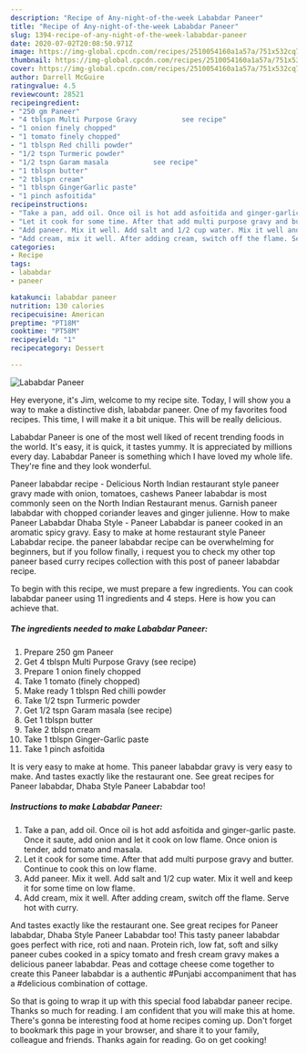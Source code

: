 ```yaml
---
description: "Recipe of Any-night-of-the-week Lababdar Paneer"
title: "Recipe of Any-night-of-the-week Lababdar Paneer"
slug: 1394-recipe-of-any-night-of-the-week-lababdar-paneer
date: 2020-07-02T20:08:50.971Z
image: https://img-global.cpcdn.com/recipes/2510054160a1a57a/751x532cq70/lababdar-paneer-recipe-main-photo.jpg
thumbnail: https://img-global.cpcdn.com/recipes/2510054160a1a57a/751x532cq70/lababdar-paneer-recipe-main-photo.jpg
cover: https://img-global.cpcdn.com/recipes/2510054160a1a57a/751x532cq70/lababdar-paneer-recipe-main-photo.jpg
author: Darrell McGuire
ratingvalue: 4.5
reviewcount: 28521
recipeingredient:
- "250 gm Paneer"
- "4 tblspn Multi Purpose Gravy           see recipe"
- "1 onion finely chopped"
- "1 tomato finely chopped"
- "1 tblspn Red chilli powder"
- "1/2 tspn Turmeric powder"
- "1/2 tspn Garam masala           see recipe"
- "1 tblspn butter"
- "2 tblspn cream"
- "1 tblspn GingerGarlic paste"
- "1 pinch asfoitida"
recipeinstructions:
- "Take a pan, add oil. Once oil is hot add asfoitida and ginger-garlic paste. Once it saute, add onion and let it cook on low flame. Once onion is tender, add tomato and masala."
- "Let it cook for some time. After that add multi purpose gravy and butter. Continue to cook this on low flame."
- "Add paneer. Mix it well. Add salt and 1/2 cup water. Mix it well and keep it for some time on low flame."
- "Add cream, mix it well. After adding cream, switch off the flame. Serve hot with curry."
categories:
- Recipe
tags:
- lababdar
- paneer

katakunci: lababdar paneer 
nutrition: 130 calories
recipecuisine: American
preptime: "PT18M"
cooktime: "PT58M"
recipeyield: "1"
recipecategory: Dessert

---
```



![Lababdar Paneer](https://img-global.cpcdn.com/recipes/2510054160a1a57a/751x532cq70/lababdar-paneer-recipe-main-photo.jpg)

Hey everyone, it's Jim, welcome to my recipe site. Today, I will show you a way to make a distinctive dish, lababdar paneer. One of my favorites food recipes. This time, I will make it a bit unique. This will be really delicious.

Lababdar Paneer is one of the most well liked of recent trending foods in the world. It's easy, it is quick, it tastes yummy. It is appreciated by millions every day. Lababdar Paneer is something which I have loved my whole life. They're fine and they look wonderful.

Paneer lababdar recipe - Delicious North Indian restaurant style paneer gravy made with onion, tomatoes, cashews Paneer lababdar is most commonly seen on the North Indian Restaurant menus. Garnish paneer lababdar with chopped coriander leaves and ginger julienne. How to make Paneer Lababdar Dhaba Style - Paneer Lababdar is paneer cooked in an aromatic spicy gravy. Easy to make at home restaurant style Paneer Lababdar recipe. the paneer lababdar recipe can be overwhelming for beginners, but if you follow finally, i request you to check my other top paneer based curry recipes collection with this post of paneer lababdar recipe.


To begin with this recipe, we must prepare a few ingredients. You can cook lababdar paneer using 11 ingredients and 4 steps. Here is how you can achieve that.

<!--inarticleads1-->

##### The ingredients needed to make Lababdar Paneer:

1. Prepare 250 gm Paneer
1. Get 4 tblspn Multi Purpose Gravy           (see recipe)
1. Prepare 1 onion finely chopped
1. Take 1 tomato (finely chopped)
1. Make ready 1 tblspn Red chilli powder
1. Take 1/2 tspn Turmeric powder
1. Get 1/2 tspn Garam masala           (see recipe)
1. Get 1 tblspn butter
1. Take 2 tblspn cream
1. Take 1 tblspn Ginger-Garlic paste
1. Take 1 pinch asfoitida


It is very easy to make at home. This paneer lababdar gravy is very easy to make. And tastes exactly like the restaurant one. See great recipes for Paneer lababdar, Dhaba Style Paneer Lababdar too! 

<!--inarticleads2-->

##### Instructions to make Lababdar Paneer:

1. Take a pan, add oil. Once oil is hot add asfoitida and ginger-garlic paste. Once it saute, add onion and let it cook on low flame. Once onion is tender, add tomato and masala.
1. Let it cook for some time. After that add multi purpose gravy and butter. Continue to cook this on low flame.
1. Add paneer. Mix it well. Add salt and 1/2 cup water. Mix it well and keep it for some time on low flame.
1. Add cream, mix it well. After adding cream, switch off the flame. Serve hot with curry.


And tastes exactly like the restaurant one. See great recipes for Paneer lababdar, Dhaba Style Paneer Lababdar too! This tasty paneer lababdar goes perfect with rice, roti and naan. Protein rich, low fat, soft and silky paneer cubes cooked in a spicy tomato and fresh cream gravy makes a delicious paneer lababdar. Peas and cottage cheese come together to create this Paneer lababdar is a authentic #Punjabi accompaniment that has a #delicious combination of cottage. 

So that is going to wrap it up with this special food lababdar paneer recipe. Thanks so much for reading. I am confident that you will make this at home. There's gonna be interesting food at home recipes coming up. Don't forget to bookmark this page in your browser, and share it to your family, colleague and friends. Thanks again for reading. Go on get cooking!
